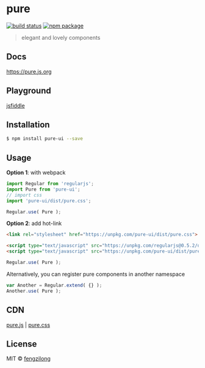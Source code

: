 # pure

[![build status][build-status-image]][build-status-url] [![npm package][npm-package-image]][npm-package-url]

> elegant and lovely components

## Docs

https://pure.js.org

## Playground

[jsfiddle](https://jsfiddle.net/fengzilong/bc7rnqn5/)

## Installation

```bash
$ npm install pure-ui --save
```

## Usage

**Option 1**: with webpack

```js
import Regular from 'regularjs';
import Pure from 'pure-ui';
// import css
import 'pure-ui/dist/pure.css';

Regular.use( Pure );
```

**Option 2**: add hot-link

```html
<link rel="stylesheet" href="https://unpkg.com/pure-ui/dist/pure.css">
```

```html
<script type="text/javascript" src="https://unpkg.com/regularjs@0.5.2/dist/regular.js"></script>
<script type="text/javascript" src="https://unpkg.com/pure-ui/dist/pure.js"></script>
```

```js
Regular.use( Pure );
```

Alternatively, you can register pure components in another namespace

```js
var Another = Regular.extend( {} );
Another.use( Pure );
```

## CDN

[pure.js](https://unpkg.com/pure-ui/dist/pure.js) | [pure.css](https://unpkg.com/pure-ui/dist/pure.css)

## License

MIT &copy; [fengzilong](https://github.com/fengzilong)

[build-status-image]: https://img.shields.io/circleci/project/fengzilong/pure/master.svg?style=flat-square
[build-status-url]: https://circleci.com/gh/fengzilong/pure

[npm-package-image]: https://img.shields.io/npm/v/pure-ui.svg?style=flat-square
[npm-package-url]: https://www.npmjs.org/package/pure-ui
